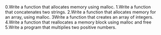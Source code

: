 0.Write a function that allocates memory using malloc.
1.Write a function that concatenates two strings.
2.Write a function that allocates memory for an array, using malloc.
3Write a function that creates an array of integers.
4.Write a function that reallocates a memory block using malloc and free
5.Write a program that multiplies two positive numbers.
